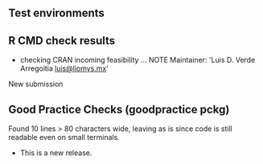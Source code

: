 ## Test environments

## R CMD check results

* checking CRAN incoming feasibility ... NOTE
Maintainer: 'Luis D. Verde Arregoitia <luis@liomys.mx>'

New submission
  
  

## Good Practice Checks (goodpractice pckg)
Found 10 lines > 80 characters wide, leaving as is since code is still readable even on small terminals.


* This is a new release.
